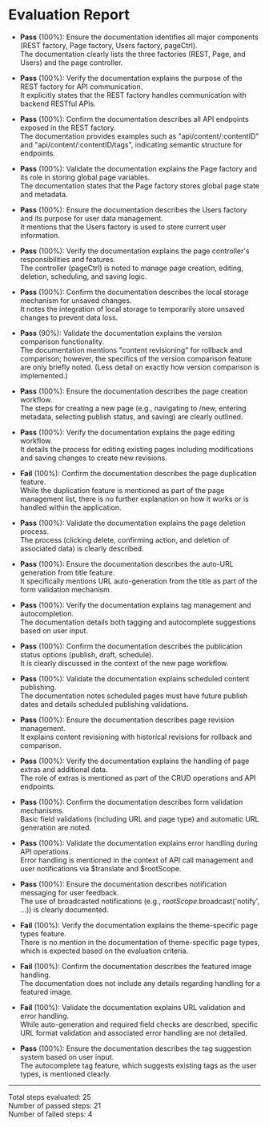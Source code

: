# Evaluation Report

- **Pass** (100%): Ensure the documentation identifies all major components (REST factory, Page factory, Users factory, pageCtrl).  
  The documentation clearly lists the three factories (REST, Page, and Users) and the page controller.

- **Pass** (100%): Verify the documentation explains the purpose of the REST factory for API communication.  
  It explicitly states that the REST factory handles communication with backend RESTful APIs.

- **Pass** (100%): Confirm the documentation describes all API endpoints exposed in the REST factory.  
  The documentation provides examples such as "api/content/:contentID" and "api/content/:contentID/tags", indicating semantic structure for endpoints.

- **Pass** (100%): Validate the documentation explains the Page factory and its role in storing global page variables.  
  The documentation states that the Page factory stores global page state and metadata.

- **Pass** (100%): Ensure the documentation describes the Users factory and its purpose for user data management.  
  It mentions that the Users factory is used to store current user information.

- **Pass** (100%): Verify the documentation explains the page controller's responsibilities and features.  
  The controller (pageCtrl) is noted to manage page creation, editing, deletion, scheduling, and saving logic.

- **Pass** (100%): Confirm the documentation describes the local storage mechanism for unsaved changes.  
  It notes the integration of local storage to temporarily store unsaved changes to prevent data loss.

- **Pass** (90%): Validate the documentation explains the version comparison functionality.  
  The documentation mentions "content revisioning" for rollback and comparison; however, the specifics of the version comparison feature are only briefly noted. (Less detail on exactly how version comparison is implemented.)

- **Pass** (100%): Ensure the documentation describes the page creation workflow.  
  The steps for creating a new page (e.g., navigating to /new, entering metadata, selecting publish status, and saving) are clearly outlined.

- **Pass** (100%): Verify the documentation explains the page editing workflow.  
  It details the process for editing existing pages including modifications and saving changes to create new revisions.

- **Fail** (100%): Confirm the documentation describes the page duplication feature.  
  While the duplication feature is mentioned as part of the page management list, there is no further explanation on how it works or is handled within the application.

- **Pass** (100%): Validate the documentation explains the page deletion process.  
  The process (clicking delete, confirming action, and deletion of associated data) is clearly described.

- **Pass** (100%): Ensure the documentation describes the auto-URL generation from title feature.  
  It specifically mentions URL auto-generation from the title as part of the form validation mechanism.

- **Pass** (100%): Verify the documentation explains tag management and autocompletion.  
  The documentation details both tagging and autocomplete suggestions based on user input.

- **Pass** (100%): Confirm the documentation describes the publication status options (publish, draft, schedule).  
  It is clearly discussed in the context of the new page workflow.

- **Pass** (100%): Validate the documentation explains scheduled content publishing.  
  The documentation notes scheduled pages must have future publish dates and details scheduled publishing validations.

- **Pass** (100%): Ensure the documentation describes page revision management.  
  It explains content revisioning with historical revisions for rollback and comparison.

- **Pass** (100%): Verify the documentation explains the handling of page extras and additional data.  
  The role of extras is mentioned as part of the CRUD operations and API endpoints.

- **Pass** (100%): Confirm the documentation describes form validation mechanisms.  
  Basic field validations (including URL and page type) and automatic URL generation are noted.

- **Pass** (100%): Validate the documentation explains error handling during API operations.  
  Error handling is mentioned in the context of API call management and user notifications via $translate and $rootScope.

- **Pass** (100%): Ensure the documentation describes notification messaging for user feedback.  
  The use of broadcasted notifications (e.g., $rootScope.$broadcast('notify', ...)) is clearly documented.

- **Fail** (100%): Verify the documentation explains the theme-specific page types feature.  
  There is no mention in the documentation of theme-specific page types, which is expected based on the evaluation criteria.

- **Fail** (100%): Confirm the documentation describes the featured image handling.  
  The documentation does not include any details regarding handling for a featured image.

- **Fail** (100%): Validate the documentation explains URL validation and error handling.  
  While auto-generation and required field checks are described, specific URL format validation and associated error handling are not detailed.

- **Pass** (100%): Ensure the documentation describes the tag suggestion system based on user input.  
  The autocomplete tag feature, which suggests existing tags as the user types, is mentioned clearly.

---

Total steps evaluated: 25  
Number of passed steps: 21  
Number of failed steps: 4